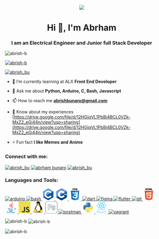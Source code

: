 <div align="center"><img src="https://ik.imagekit.io/okhb6yivn/limited%20store%20hours%208%20AM%20-%203%20PM%20(1).png" border="0"/></div>
<h1 align="center">Hi 👋, I'm Abrham</h1>
<h3 align="center">I am an Electrical Engineer and Junior full Stack Developer</h3>

<p align="left"> <img src="https://komarev.com/ghpvc/?username=abrish-b&label=Profile%20views&color=0e75b6&style=flat" alt="abrish-b" /> </p>

<p align="left"> <a href="https://github.com/ryo-ma/github-profile-trophy"><img src="https://github-profile-trophy.vercel.app/?username=abrish-b" alt="abrish-b" /></a> </p>

<p align="left"> <a href="https://twitter.com/abrish_bu" target="blank"><img src="https://img.shields.io/twitter/follow/abrish_bu?logo=twitter&style=for-the-badge" alt="abrish_bu" /></a> </p>

- 🌱 I’m currently learning at ALX **Front End Developer**

- 💬 Ask me about **Python, Arduino, C, Bash, Javascript**

- 📫 How to reach me **abrishbunaro@gmail.com**

- 📄 Know about my experiences [https://drive.google.com/file/d/12HGjqVL1PbBi4BCL0VZk-MxZ2_eGi44n/view?usp=sharing](https://drive.google.com/file/d/12HGjqVL1PbBi4BCL0VZk-MxZ2_eGi44n/view?usp=sharing)

- ⚡ Fun fact **I like Memes and Anime**

<h3 align="left">Connect with me:</h3>
<p align="left">
<a href="https://twitter.com/abrish_bu" target="blank"><img align="center" src="https://raw.githubusercontent.com/rahuldkjain/github-profile-readme-generator/master/src/images/icons/Social/twitter.svg" alt="abrish_bu" height="30" width="40" /></a>
<a href="https://linkedin.com/in/abrham bunaro" target="blank"><img align="center" src="https://raw.githubusercontent.com/rahuldkjain/github-profile-readme-generator/master/src/images/icons/Social/linked-in-alt.svg" alt="abrham bunaro" height="30" width="40" /></a>
<a href="https://instagram.com/abrish_bu" target="blank"><img align="center" src="https://raw.githubusercontent.com/rahuldkjain/github-profile-readme-generator/master/src/images/icons/Social/instagram.svg" alt="abrish_bu" height="30" width="40" /></a>
</p>

<h3 align="left">Languages and Tools:</h3>
<p align="left"> <a href="https://www.arduino.cc/" target="_blank" rel="noreferrer"> <img src="https://cdn.worldvectorlogo.com/logos/arduino-1.svg" alt="arduino" width="40" height="40"/> </a> <a href="https://www.gnu.org/software/bash/" target="_blank" rel="noreferrer"> <img src="https://www.vectorlogo.zone/logos/gnu_bash/gnu_bash-icon.svg" alt="bash" width="40" height="40"/> </a> <a href="https://www.cprogramming.com/" target="_blank" rel="noreferrer"> <img src="https://raw.githubusercontent.com/devicons/devicon/master/icons/c/c-original.svg" alt="c" width="40" height="40"/> </a> <a href="https://www.w3schools.com/cpp/" target="_blank" rel="noreferrer"> <img src="https://raw.githubusercontent.com/devicons/devicon/master/icons/cplusplus/cplusplus-original.svg" alt="cplusplus" width="40" height="40"/> </a> <a href="https://www.w3schools.com/css/" target="_blank" rel="noreferrer"> <img src="https://raw.githubusercontent.com/devicons/devicon/master/icons/css3/css3-original-wordmark.svg" alt="css3" width="40" height="40"/> </a> <a href="https://dart.dev" target="_blank" rel="noreferrer"> <img src="https://www.vectorlogo.zone/logos/dartlang/dartlang-icon.svg" alt="dart" width="40" height="40"/> </a> <a href="https://www.figma.com/" target="_blank" rel="noreferrer"> <img src="https://www.vectorlogo.zone/logos/figma/figma-icon.svg" alt="figma" width="40" height="40"/> </a> <a href="https://flutter.dev" target="_blank" rel="noreferrer"> <img src="https://www.vectorlogo.zone/logos/flutterio/flutterio-icon.svg" alt="flutter" width="40" height="40"/> </a> <a href="https://git-scm.com/" target="_blank" rel="noreferrer"> <img src="https://www.vectorlogo.zone/logos/git-scm/git-scm-icon.svg" alt="git" width="40" height="40"/> </a> <a href="https://www.w3.org/html/" target="_blank" rel="noreferrer"> <img src="https://raw.githubusercontent.com/devicons/devicon/master/icons/html5/html5-original-wordmark.svg" alt="html5" width="40" height="40"/> </a> <a href="https://www.java.com" target="_blank" rel="noreferrer"> <img src="https://raw.githubusercontent.com/devicons/devicon/master/icons/java/java-original.svg" alt="java" width="40" height="40"/> </a> <a href="https://developer.mozilla.org/en-US/docs/Web/JavaScript" target="_blank" rel="noreferrer"> <img src="https://raw.githubusercontent.com/devicons/devicon/master/icons/javascript/javascript-original.svg" alt="javascript" width="40" height="40"/> </a> <a href="https://www.linux.org/" target="_blank" rel="noreferrer"> <img src="https://raw.githubusercontent.com/devicons/devicon/master/icons/linux/linux-original.svg" alt="linux" width="40" height="40"/> </a> <a href="https://www.photoshop.com/en" target="_blank" rel="noreferrer"> <img src="https://raw.githubusercontent.com/devicons/devicon/master/icons/photoshop/photoshop-line.svg" alt="photoshop" width="40" height="40"/> </a> <a href="https://postman.com" target="_blank" rel="noreferrer"> <img src="https://www.vectorlogo.zone/logos/getpostman/getpostman-icon.svg" alt="postman" width="40" height="40"/> </a> <a href="https://www.python.org" target="_blank" rel="noreferrer"> <img src="https://raw.githubusercontent.com/devicons/devicon/master/icons/python/python-original.svg" alt="python" width="40" height="40"/> </a> <a href="https://reactjs.org/" target="_blank" rel="noreferrer"> <img src="https://raw.githubusercontent.com/devicons/devicon/master/icons/react/react-original-wordmark.svg" alt="react" width="40" height="40"/> </a> <a href="https://www.vagrantup.com/" target="_blank" rel="noreferrer"> <img src="https://www.vectorlogo.zone/logos/vagrantup/vagrantup-icon.svg" alt="vagrant" width="40" height="40"/> </a> </p>

<p><img align="left" src="https://github-readme-stats.vercel.app/api/top-langs?username=abrish-b&show_icons=true&locale=en&layout=compact" alt="abrish-b" /></p>

<p>&nbsp;<img align="center" src="https://github-readme-stats.vercel.app/api?username=abrish-b&show_icons=true&locale=en" alt="abrish-b" /></p>

<p><img align="center" src="https://github-readme-streak-stats.herokuapp.com/?user=abrish-b&" alt="abrish-b" /></p>
